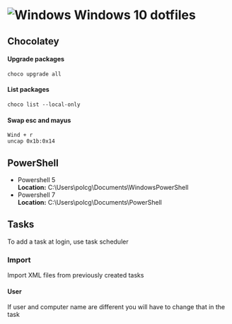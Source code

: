 # ![Windows][windows 10 icon] Windows 10 dotfiles

## Chocolatey

#### Upgrade packages

```
choco upgrade all
```

#### List packages

```
choco list --local-only
```

#### Swap esc and mayus

```
Wind + r
uncap 0x1b:0x14
```

## PowerShell

-   Powershell 5  
    **Location:** C:\Users\polcg\Documents\WindowsPowerShell
-   Powershell 7  
    **Location:** C:\Users\polcg\Documents\PowerShell

## Tasks

To add a task at login, use task scheduler
### Import

Import XML files from previously created tasks

#### User
If user and computer name are different you will have to change that in the task

[windows 10 icon]: https://i.imgur.com/b3co2Zl.png
